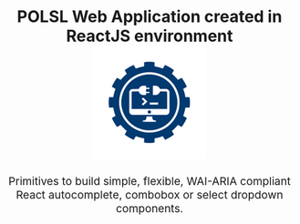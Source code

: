 <h1 align="center">
  POLSL Web Application created in ReactJS environment
  <br>
  <img src="https://raw.githubusercontent.com/Milosz08/ReactJS_Web_Application_POLSL/master/img/main-logo.png" width="200">
 
  <br>
</h1>
<p align="center" style="font-size: 1.2rem;">Primitives to build simple, flexible, WAI-ARIA compliant React
autocomplete, combobox or select dropdown components.</p>

